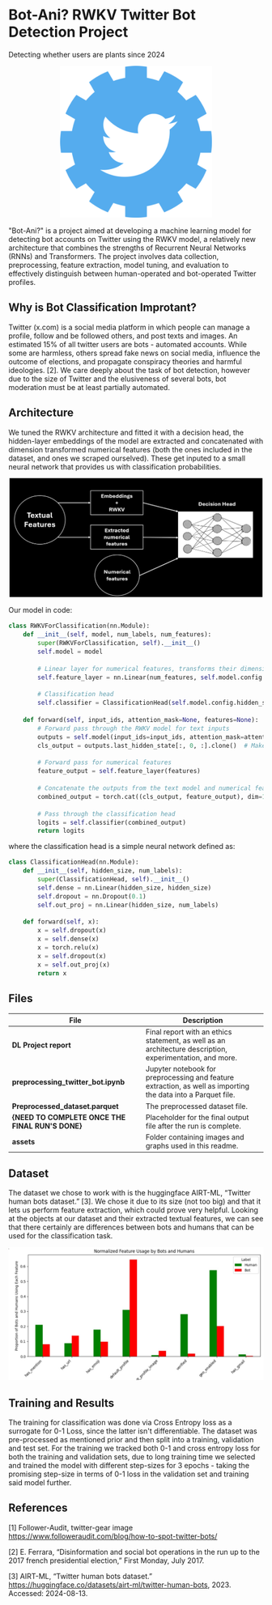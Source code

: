 # Bot-Ani? RWKV Twitter Bot Detection Project
Detecting whether users are plants since 2024
<p align="center">
  <img src="assets/twitter_bot_image.png" alt="Twitter Bot Image" width="300"/>
</p>

"Bot-Ani?" is a project aimed at developing a machine learning model for detecting bot accounts on Twitter using the RWKV model, a relatively new architecture that combines the strengths of Recurrent Neural Networks (RNNs) and Transformers. The project involves data collection, preprocessing, feature extraction, model tuning, and evaluation to effectively distinguish between human-operated and bot-operated Twitter profiles.  

## Why is Bot Classification Improtant?
  
Twitter (x.com) is a social media platform in which people can manage a profile, follow and be followed others, and
post texts and images. An estimated 15% of all twitter users are bots - automated accounts. While some are harmless,
others spread fake news on social media, influence the outcome of elections, and propagate conspiracy theories and
harmful ideologies. [2]. We care deeply about the task of bot detection, however due to the size of Twitter and the
elusiveness of several bots, bot moderation must be at least partially automated. 

## Architecture 
We tuned the RWKV architecture and fitted it with a decision head, the hidden-layer embeddings of the model are extracted and concatenated with dimension transformed numerical features (both the ones included in the dataset, and ones we scraped ourselved). These get inputed to a small neural network that provides us with classification probabilities. 
<p align="center">
  <img src="assets/image.png" alt="Twitter Bot Image" width="500"/>
</p>
Our model in code:  

```python
class RWKVForClassification(nn.Module):
    def __init__(self, model, num_labels, num_features):
        super(RWKVForClassification, self).__init__()
        self.model = model

        # Linear layer for numerical features, transforms their dimensions to the size of the hidden state for later concatenation
        self.feature_layer = nn.Linear(num_features, self.model.config.hidden_size)

        # Classification head
        self.classifier = ClassificationHead(self.model.config.hidden_size * 2, num_labels) #a linear layer that takes in the hidden state as well as the concatenated features, and outputs a probability.

    def forward(self, input_ids, attention_mask=None, features=None):
        # Forward pass through the RWKV model for text inputs
        outputs = self.model(input_ids=input_ids, attention_mask=attention_mask)
        cls_output = outputs.last_hidden_state[:, 0, :].clone()  # Make a copy to avoid in-place operation

        # Forward pass for numerical features
        feature_output = self.feature_layer(features)

        # Concatenate the outputs from the text model and numerical features
        combined_output = torch.cat((cls_output, feature_output), dim=1)

        # Pass through the classification head
        logits = self.classifier(combined_output)
        return logits
```
where the classification head is a simple neural network defined as:  
```python
class ClassificationHead(nn.Module):
    def __init__(self, hidden_size, num_labels):
        super(ClassificationHead, self).__init__()
        self.dense = nn.Linear(hidden_size, hidden_size)
        self.dropout = nn.Dropout(0.1)
        self.out_proj = nn.Linear(hidden_size, num_labels)

    def forward(self, x):
        x = self.dropout(x)
        x = self.dense(x)
        x = torch.relu(x)
        x = self.dropout(x)
        x = self.out_proj(x)
        return x
```




## Files


| File                          | Description                                                                                           |
|-------------------------------|-------------------------------------------------------------------------------------------------------|
| **DL Project report**                 | Final report with an  ethics statement, as well as an architecture description, experimentation, and more. |
| **preprocessing_twitter_bot.ipynb** | Jupyter notebook for preprocessing and feature extraction, as well as importing the data into a Parquet file.    |
| **Preprocessed_dataset.parquet**    | The preprocessed dataset file.                                                                       |
| **{NEED TO COMPLETE ONCE THE FINAL RUN'S DONE}** | Placeholder for the final output file after the run is complete.                             |
| **assets** | Folder containing images and graphs used in this readme.                             |



## Dataset
The dataset we chose to work with is the huggingface AIRT-ML, “Twitter human bots dataset.” [3]. We chose it due to its size (not too big) and that it lets us perform feature extraction, which could prove very helpful. Looking at the objects at our dataset and their extracted textual features, we can see that there certainly are differences between bots and humans that can be used for the classification task.
<p align="center">
  <img src="assets/dist.png" alt="Twitter Bot Image" width="600"/>
</p>

## Training and Results 
The training for classification was done via Cross Entropy loss as a surrogate for 0-1 Loss, since the latter isn't differentiable. The dataset was pre-processed as mentioned prior and then split into a training, validation and test set. For the training we tracked both 0-1 and cross entropy loss for both the training and validation sets, due to long training time we selected and trained the model with different step-sizes for 3 epochs - taking the promising step-size in terms of 0-1 loss in the validation set and training said model further.  

## References
[1] Follower-Audit, twitter-gear image https://www.followeraudit.com/blog/how-to-spot-twitter-bots/

[2] E. Ferrara, “Disinformation and social bot operations in the run up to the 2017 french presidential election,” First
Monday, July 2017.

[3] AIRT-ML, “Twitter human bots dataset.” https://huggingface.co/datasets/airt-ml/twitter-human-bots,
2023. Accessed: 2024-08-13.

